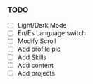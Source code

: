### TODO

- [ ] Light/Dark Mode
- [ ] En/Es Language switch
- [ ] Modify Scroll
- [ ] Add profile pic
- [ ] Add Skills
- [ ] Add content
- [ ] Add projects
